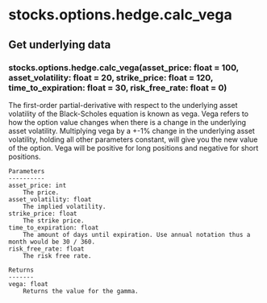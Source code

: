 # stocks.options.hedge.calc_vega

## Get underlying data 
### stocks.options.hedge.calc_vega(asset_price: float = 100, asset_volatility: float = 20, strike_price: float = 120, time_to_expiration: float = 30, risk_free_rate: float = 0)

The first-order partial-derivative with respect to the underlying asset volatility of
    the Black-Scholes equation is known as vega. Vega refers to how the option value
    changes when there is a change in the underlying asset volatility. Multiplying vega by
    a +-1% change in the underlying asset volatility, holding all other parameters constant, will give
    you the new value of the option. Vega will be positive for long positions and negative for short positions.

    Parameters
    ----------
    asset_price: int
        The price.
    asset_volatility: float
        The implied volatility.
    strike_price: float
        The strike price.
    time_to_expiration: float
        The amount of days until expiration. Use annual notation thus a month would be 30 / 360.
    risk_free_rate: float
        The risk free rate.

    Returns
    -------
    vega: float
        Returns the value for the gamma.
